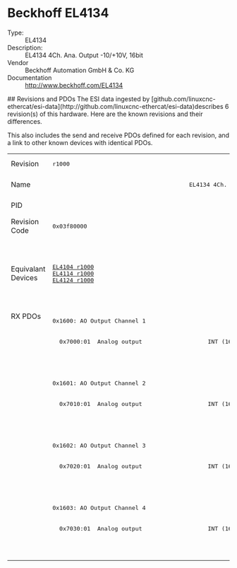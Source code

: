 #  Beckhoff EL4134

<dl>
  <dt>Type:</dt><dd>EL4134</dd>
  <dt>Description:</dt><dd>EL4134 4Ch. Ana. Output -10/+10V, 16bit</dd>
  <dt>Vendor</dt><dd>Beckhoff Automation GmbH & Co. KG</dd>
  <dt>Documentation</dt><dd><a href="http://www.beckhoff.com/EL4134">http://www.beckhoff.com/EL4134</a></dd>
</dl>
## Revisions and PDOs
The ESI data ingested by [github.com/linuxcnc-ethercat/esi-data](http://github.com/linuxcnc-ethercat/esi-data)describes 6 revision(s) of this hardware.  Here are the known revisions and their differences.

This also includes the send and receive PDOs defined for each revision, and a link to other known devices with identical PDOs.

<table>
<tr >
<td class="first">Revision</td>
<td ><pre>r1000</pre></td>
<td ><pre>r1001</pre></td>
<td ><pre>r1002</pre></td>
<td ><pre>r1003</pre></td>
<td ><pre>r1004</pre></td>
<td ><pre>r1005</pre></td>
</tr>
<tr >
<td class="first">Name</td>
<td  colspan=6 align="center"><pre>EL4134 4Ch. Ana. Output -10/+10V, 16bit</pre></td>
</tr>
<tr >
<td class="first">PID</td>
<td  colspan=6 align="center"><pre>0x10263052</pre></td>
</tr>
<tr >
<td class="first">Revision Code</td>
<td ><pre>0x03f80000</pre></td>
<td ><pre>0x03f90000</pre></td>
<td ><pre>0x03fa0000</pre></td>
<td ><pre>0x03fb0000</pre></td>
<td ><pre>0x03fc0000</pre></td>
<td ><pre>0x03fd0000</pre></td>
</tr>
<tr >
<td class="first">Equivalant Devices</td>
<td ><pre><a href="EL4104">EL4104 r1000</a><br/><a href="EL4114">EL4114 r1000</a><br/><a href="EL4124">EL4124 r1000</a></pre></td>
<td  colspan=3 align="center"><pre><a href="EL4104">EL4104 r1001</a><br/><a href="EL4104">EL4104 r1002</a><br/><a href="EL4104">EL4104 r1003</a><br/><a href="EL4114">EL4114 r1001</a><br/><a href="EL4114">EL4114 r1002</a><br/><a href="EL4114">EL4114 r1003</a><br/><a href="EL4124">EL4124 r1001</a><br/><a href="EL4124">EL4124 r1002</a><br/><a href="EL4124">EL4124 r1003</a></pre></td>
<td  colspan=2 align="center"><pre><a href="EL4104">EL4104 r1004</a><br/><a href="EL4114">EL4114 r1004</a><br/><a href="EL4114">EL4114 r1005</a><br/><a href="EL4124">EL4124 r1004</a><br/><a href="EL4124">EL4124 r1005</a><br/><a href="EL4134-0030">EL4134-0030 r1004</a><br/><a href="EL4134-0030">EL4134-0030 r1005</a></pre></td>
</tr>
<tr class="rxpdo pdosection">
<td class="first" rowspan=12 valign=top>RX PDOs</td>
<td colspan=6 align="left"><pre>0x1600: AO Output Channel 1</pre></td>
<td></td>
</tr>
<tr class="rxpdo">
<td ><pre>  0x7000:01  Analog output                   INT (16 bits)</pre></td>
<td  colspan=5 align="left"></td>
</tr>
<tr class="rxpdo">
<td ></td>
<td  colspan=5 align="left"><pre>  0x7000:11  Analog output                   INT (16 bits)</pre></td>
</tr>
<tr class="rxpdo pdosection">
<td  colspan=6 align="left"><pre>0x1601: AO Output Channel 2</pre></td>
</tr>
<tr class="rxpdo">
<td ><pre>  0x7010:01  Analog output                   INT (16 bits)</pre></td>
<td  colspan=5 align="left"></td>
</tr>
<tr class="rxpdo">
<td ></td>
<td  colspan=5 align="left"><pre>  0x7010:11  Analog output                   INT (16 bits)</pre></td>
</tr>
<tr class="rxpdo pdosection">
<td  colspan=6 align="left"><pre>0x1602: AO Output Channel 3</pre></td>
</tr>
<tr class="rxpdo">
<td ><pre>  0x7020:01  Analog output                   INT (16 bits)</pre></td>
<td  colspan=5 align="left"></td>
</tr>
<tr class="rxpdo">
<td ></td>
<td  colspan=5 align="left"><pre>  0x7020:11  Analog output                   INT (16 bits)</pre></td>
</tr>
<tr class="rxpdo pdosection">
<td  colspan=6 align="left"><pre>0x1603: AO Output Channel 4</pre></td>
</tr>
<tr class="rxpdo">
<td ><pre>  0x7030:01  Analog output                   INT (16 bits)</pre></td>
<td  colspan=5 align="left"></td>
</tr>
<tr class="rxpdo">
<td ></td>
<td  colspan=5 align="left"><pre>  0x7030:11  Analog output                   INT (16 bits)</pre></td>
</tr>
</table>
